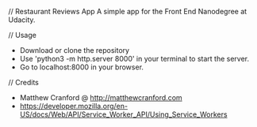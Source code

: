 // Restaurant Reviews App
A simple app for the Front End Nanodegree at Udacity.

// Usage

- Download or clone the repository
- Use 'python3 -m http.server 8000' in your terminal to start the server.
- Go to localhost:8000 in your browser.

// Credits

- Matthew Cranford @ http://matthewcranford.com
- https://developer.mozilla.org/en-US/docs/Web/API/Service_Worker_API/Using_Service_Workers
